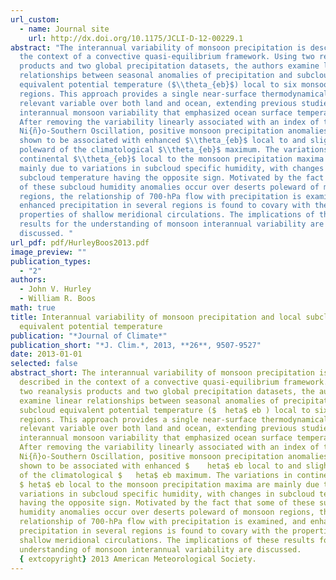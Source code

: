 ```yaml
---
url_custom:
  - name: Journal site
    url: http://dx.doi.org/10.1175/JCLI-D-12-00229.1
abstract: "The interannual variability of monsoon precipitation is described in
  the context of a convective quasi-equilibrium framework. Using two reanalysis
  products and two global precipitation datasets, the authors examine linear
  relationships between seasonal anomalies of precipitation and subcloud
  equivalent potential temperature ($\\theta_{eb}$) local to six monsoon
  regions. This approach provides a single near-surface thermodynamically
  relevant variable over both land and ocean, extending previous studies of
  interannual monsoon variability that emphasized ocean surface temperatures.
  After removing the variability linearly associated with an index of the El
  Ni{ñ}o-Southern Oscillation, positive monsoon precipitation anomalies are
  shown to be associated with enhanced $\\theta_{eb}$ local to and slightly
  poleward of the climatological $\\theta_{eb}$ maximum. The variations in
  continental $\\theta_{eb}$ local to the monsoon precipitation maxima are
  mainly due to variations in subcloud specific humidity, with changes in
  subcloud temperature having the opposite sign. Motivated by the fact that some
  of these subcloud humidity anomalies occur over deserts poleward of monsoon
  regions, the relationship of 700-hPa flow with precipitation is examined, and
  enhanced precipitation in several regions is found to covary with the
  properties of shallow meridional circulations. The implications of these
  results for the understanding of monsoon interannual variability are
  discussed. "
url_pdf: pdf/HurleyBoos2013.pdf
image_preview: ""
publication_types:
  - "2"
authors:
  - John V. Hurley
  - William R. Boos
math: true
title: Interannual variability of monsoon precipitation and local subcloud
  equivalent potential temperature
publication: "*Journal of Climate*"
publication_short: "*J. Clim.*, 2013, **26**, 9507-9527"
date: 2013-01-01
selected: false
abstract_short: The interannual variability of monsoon precipitation is
  described in the context of a convective quasi-equilibrium framework. Using
  two reanalysis products and two global precipitation datasets, the authors
  examine linear relationships between seasonal anomalies of precipitation and
  subcloud equivalent potential temperature ($	heta$ eb ) local to six monsoon
  regions. This approach provides a single near-surface thermodynamically
  relevant variable over both land and ocean, extending previous studies of
  interannual monsoon variability that emphasized ocean surface temperatures.
  After removing the variability linearly associated with an index of the El
  Ni{ñ}o-Southern Oscillation, positive monsoon precipitation anomalies are
  shown to be associated with enhanced $	heta$ eb local to and slightly poleward
  of the climatological $	heta$ eb maximum. The variations in continental
  $	heta$ eb local to the monsoon precipitation maxima are mainly due to
  variations in subcloud specific humidity, with changes in subcloud temperature
  having the opposite sign. Motivated by the fact that some of these subcloud
  humidity anomalies occur over deserts poleward of monsoon regions, the
  relationship of 700-hPa flow with precipitation is examined, and enhanced
  precipitation in several regions is found to covary with the properties of
  shallow meridional circulations. The implications of these results for the
  understanding of monsoon interannual variability are discussed.
  {	extcopyright} 2013 American Meteorological Society.
---
```

